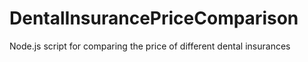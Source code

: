 # DentalInsurancePriceComparison
Node.js script for comparing the price of different dental insurances
